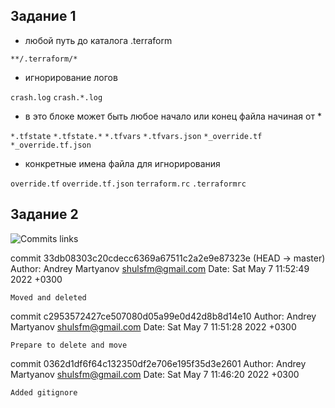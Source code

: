 ## Задание 1

- любой путь до каталога .terraform

`**/.terraform/*`

- игнорирование логов

`crash.log`
`crash.*.log`

- в это блоке может быть любое начало или конец файла начиная от *

`*.tfstate`
`*.tfstate.*`
`*.tfvars`
`*.tfvars.json`
`*_override.tf`
`*_override.tf.json`

- конкретные имена файла для игнорирования

`override.tf`
`override.tf.json`
`terraform.rc`
`.terraformrc`

## Задание 2

![Commits links](https://github.com/NotClove/netology.devops/commits/master)

commit 33db08303c20cdecc6369a67511c2a2e9e87323e (HEAD -> master)
Author: Andrey Martyanov <shulsfm@gmail.com>
Date:   Sat May 7 11:52:49 2022 +0300

    Moved and deleted

commit c2953572427ce507080d05a99e0d42d8b8d14e10
Author: Andrey Martyanov <shulsfm@gmail.com>
Date:   Sat May 7 11:51:28 2022 +0300

    Prepare to delete and move

commit 0362d1df6f64c132350df2e706e195f35d3e2601
Author: Andrey Martyanov <shulsfm@gmail.com>
Date:   Sat May 7 11:46:20 2022 +0300

    Added gitignore



